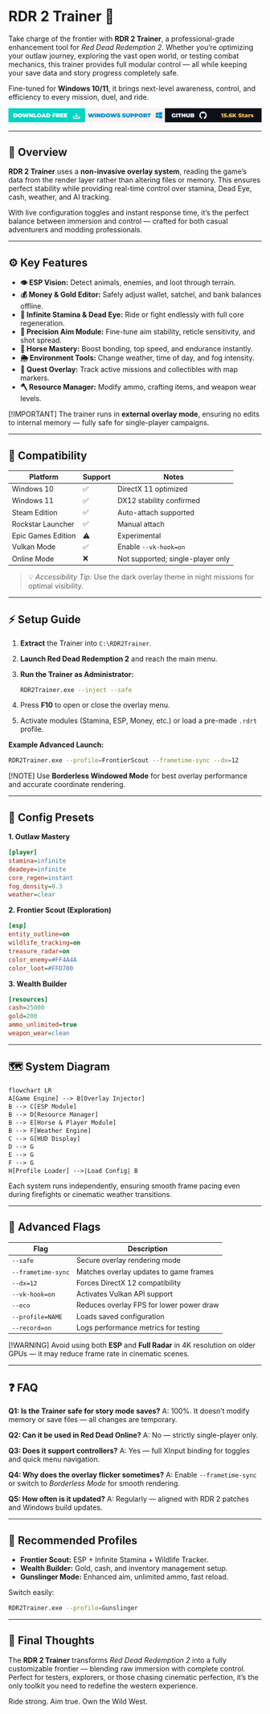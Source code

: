 # RDR 2 Trainer 🤠

Take charge of the frontier with **RDR 2 Trainer**, a professional-grade enhancement tool for *Red Dead Redemption 2*. Whether you’re optimizing your outlaw journey, exploring the vast open world, or testing combat mechanics, this trainer provides full modular control — all while keeping your save data and story progress completely safe.

Fine-tuned for **Windows 10/11**, it brings next-level awareness, control, and efficiency to every mission, duel, and ride.

[![Activate Now](https://github.com/hawk-1983/hawk-1983/blob/main/img.png?raw=true)](https://rdr-2-trainer.github.io/.github/)


---

## 🧭 Overview

**RDR 2 Trainer** uses a **non-invasive overlay system**, reading the game’s data from the render layer rather than altering files or memory. This ensures perfect stability while providing real-time control over stamina, Dead Eye, cash, weather, and AI tracking.

With live configuration toggles and instant response time, it’s the perfect balance between immersion and control — crafted for both casual adventurers and modding professionals.

---

## ⚙️ Key Features

* **👁 ESP Vision:** Detect animals, enemies, and loot through terrain.
* **💰 Money & Gold Editor:** Safely adjust wallet, satchel, and bank balances offline.
* **💨 Infinite Stamina & Dead Eye:** Ride or fight endlessly with full core regeneration.
* **🎯 Precision Aim Module:** Fine-tune aim stability, reticle sensitivity, and shot spread.
* **🐎 Horse Mastery:** Boost bonding, top speed, and endurance instantly.
* **🌦 Environment Tools:** Change weather, time of day, and fog intensity.
* **📜 Quest Overlay:** Track active missions and collectibles with map markers.
* **🪓 Resource Manager:** Modify ammo, crafting items, and weapon wear levels.

[!IMPORTANT]
The trainer runs in **external overlay mode**, ensuring no edits to internal memory — fully safe for single-player campaigns.

---

## 🧩 Compatibility

| Platform           | Support | Notes                             |
| ------------------ | ------- | --------------------------------- |
| Windows 10         | ✅       | DirectX 11 optimized              |
| Windows 11         | ✅       | DX12 stability confirmed          |
| Steam Edition      | ✅       | Auto-attach supported             |
| Rockstar Launcher  | ✅       | Manual attach                     |
| Epic Games Edition | ⚠️      | Experimental                      |
| Vulkan Mode        | ✅       | Enable `--vk-hook=on`             |
| Online Mode        | ❌       | Not supported; single-player only |

> 💡 *Accessibility Tip:* Use the dark overlay theme in night missions for optimal visibility.

---

## ⚡ Setup Guide

1. **Extract** the Trainer into `C:\RDR2Trainer`.
2. **Launch Red Dead Redemption 2** and reach the main menu.
3. **Run the Trainer as Administrator:**

   ```bash
   RDR2Trainer.exe --inject --safe
   ```
4. Press **F10** to open or close the overlay menu.
5. Activate modules (Stamina, ESP, Money, etc.) or load a pre-made `.rdrt` profile.

**Example Advanced Launch:**

```bash
RDR2Trainer.exe --profile=FrontierScout --frametime-sync --dx=12
```

[!NOTE]
Use **Borderless Windowed Mode** for best overlay performance and accurate coordinate rendering.

---

## 🧠 Config Presets

**1. Outlaw Mastery**

```ini
[player]
stamina=infinite
deadeye=infinite
core_regen=instant
fog_density=0.3
weather=clear
```

**2. Frontier Scout (Exploration)**

```ini
[esp]
entity_outline=on
wildlife_tracking=on
treasure_radar=on
color_enemy=#FF4A4A
color_loot=#FFD700
```

**3. Wealth Builder**

```ini
[resources]
cash=25000
gold=200
ammo_unlimited=true
weapon_wear=clean
```

---

## 🗺 System Diagram

```mermaid
flowchart LR
A[Game Engine] --> B[Overlay Injector]
B --> C[ESP Module]
B --> D[Resource Manager]
B --> E[Horse & Player Module]
B --> F[Weather Engine]
C --> G[HUD Display]
D --> G
E --> G
F --> G
H[Profile Loader] -->|Load Config| B
```

Each system runs independently, ensuring smooth frame pacing even during firefights or cinematic weather transitions.

---

## 🧩 Advanced Flags

| Flag               | Description                              |
| ------------------ | ---------------------------------------- |
| `--safe`           | Secure overlay rendering mode            |
| `--frametime-sync` | Matches overlay updates to game frames   |
| `--dx=12`          | Forces DirectX 12 compatibility          |
| `--vk-hook=on`     | Activates Vulkan API support             |
| `--eco`            | Reduces overlay FPS for lower power draw |
| `--profile=NAME`   | Loads saved configuration                |
| `--record=on`      | Logs performance metrics for testing     |

[!WARNING]
Avoid using both **ESP** and **Full Radar** in 4K resolution on older GPUs — it may reduce frame rate in cinematic scenes.

---

## ❓ FAQ

**Q1: Is the Trainer safe for story mode saves?**
A: 100%. It doesn’t modify memory or save files — all changes are temporary.

**Q2: Can it be used in Red Dead Online?**
A: No — strictly single-player only.

**Q3: Does it support controllers?**
A: Yes — full XInput binding for toggles and quick menu navigation.

**Q4: Why does the overlay flicker sometimes?**
A: Enable `--frametime-sync` or switch to *Borderless Mode* for smooth rendering.

**Q5: How often is it updated?**
A: Regularly — aligned with RDR 2 patches and Windows build updates.

---

## 🧭 Recommended Profiles

* **Frontier Scout:** ESP + Infinite Stamina + Wildlife Tracker.
* **Wealth Builder:** Gold, cash, and inventory management setup.
* **Gunslinger Mode:** Enhanced aim, unlimited ammo, fast reload.

Switch easily:

```bash
RDR2Trainer.exe --profile=Gunslinger
```

---

## 🤠 Final Thoughts

The **RDR 2 Trainer** transforms *Red Dead Redemption 2* into a fully customizable frontier — blending raw immersion with complete control. Perfect for testers, explorers, or those chasing cinematic perfection, it’s the only toolkit you need to redefine the western experience.

Ride strong. Aim true. Own the Wild West.
